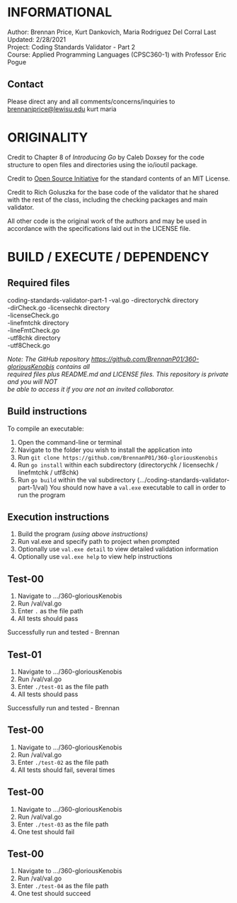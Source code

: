 INFORMATIONAL
=============
Author: Brennan Price, Kurt Dankovich, Maria Rodriguez Del Corral
Last Updated: 2/28/2021  
Project: Coding Standards Validator - Part 2  
Course: Applied Programming Languages (CPSC360-1) with Professor Eric Pogue  

Contact
-------
Please direct any and all comments/concerns/inquiries to 
brennanjprice@lewisu.edu
kurt
maria

ORIGINALITY
===========
Credit to Chapter 8 of _Introducing Go_ by Caleb Doxsey for the code structure to open files 
	and directories using the io/ioutil package.

Credit to [Open Source Initiative](opensource.org/licenses/MIT) for the standard contents of an 
	MIT License.

Credit to Rich Goluszka for the base code of the validator that he shared with the rest of the class, 
including the checking packages and main validator.

All other code is the original work of the authors and may be used in accordance with the 
	specifications laid out in the LICENSE file.

BUILD / EXECUTE / DEPENDENCY
============================
Required files
--------------
coding-standards-validator-part-1
	-val.go
	-directorychk directory  
		-dirCheck.go
	-licensechk directory  
		-licenseCheck.go  
	-linefmtchk directory  
		-lineFmtCheck.go  
	-utf8chk directory  
		-utf8Check.go  

_Note: The GitHub repository https://github.com/BrennanP01/360-gloriousKenobis contains all_  
_required files plus README.md and LICENSE files. This repository is private and you will *NOT*_  
_be able to access it if you are not an invited collaborator._

Build instructions
------------------
To compile an executable:
1. Open the command-line or terminal
2. Navigate to the folder you wish to install the application into
3. Run `git clone https://github.com/BrennanP01/360-gloriousKenobis`
3. Run `go install` within each subdirectory (directorychk / licensechk / linefmtchk / utf8chk)
4. Run `go build` within the val subdirectory (.../coding-standards-validator-part-1/val)
You should now have a `val.exe` executable to call in order to run the program

Execution instructions
----------------------
1. Build the program _(using above instructions)_
2. Run val.exe and specify path to project when prompted
3. Optionally use `val.exe detail` to view detailed validation information
4. Optionally use `val.exe help` to view help instructions

Test-00
-------
1. Navigate to .../360-gloriousKenobis
2. Run /val/val.go
3. Enter `.` as the file path
4. All tests should pass

Successfully run and tested - Brennan

Test-01
-------
1. Navigate to .../360-gloriousKenobis
2. Run /val/val.go
3. Enter `./test-01` as the file path
4. All tests should pass

Successfully run and tested - Brennan

Test-00
-------
1. Navigate to .../360-gloriousKenobis
2. Run /val/val.go
3. Enter `./test-02` as the file path
4. All tests should fail, several times

Test-00
-------
1. Navigate to .../360-gloriousKenobis
2. Run /val/val.go
3. Enter `./test-03` as the file path
4. One test should fail

Test-00
-------
1. Navigate to .../360-gloriousKenobis
2. Run /val/val.go
3. Enter `./test-04` as the file path
4. One test should succeed